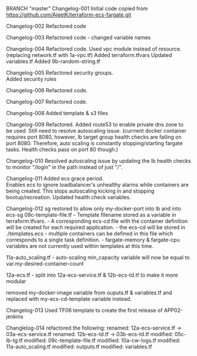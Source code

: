 BRANCH "master" 
Changelog-001
Initial code copied from https://github.com/AjeetK/terraform-ecs-fargate.git

Changelog-002
Refactored code

Changelog-003
Refactored code - changed variable names

Changelog-004
Refactored code.
Used vpc module instead of resource. (replacing network.tf with 1a-vpc.tf)
Added terraform.tfvars
Updated variables.tf
Added 9b-random-string.tf

Changelog-005
Refactored security groups.  
Added security rules

Changelog-006
Refactored code.


Changelog-007
Refactored code.


Changelog-008
Added template & s3 files

Changelog-009
Refactored. 
Added route53 to enable private dns zone to be used.
Still need to resolve autoscaling issue. (currrent docker container requires port 8080, however, lb target group health checks are failing on port 8080. Therefore, auto scaling is constantly stopping/starting fargate tasks.  Health checks pass on port 80 though.)

Changelog-010
Resolved autoscaling issue by updating the lb health checks to monitor "/login" in the path instead of just "/".

Changelog-011
Added ecs grace period.  
Enables ecs to ignore loadbalancer's unhealthy alarms while containers are being created.
This stops autoscaling kicking in and stopping bootup/recreation.
Updated health check variables.

Changelog-012
sg restored to allow only my-docker-port into lb and into ecs-sg
09c-template-file.tf 
    - Template filename stored as a variable in terraform.tfvars.
    - A corresponding ecs-cd file with the container definition will be created for each required application.
    - the ecs-cd will be stored in ./templates.ecs
    - multiple containers can be defined in this file which corresponds to a single task definition.
    - fargate-memory & fargate-cpu variables are not currently used within templates at this time.

11a-auto_scaling.tf
    - auto-scaling min_capacity variable will now be equal to var.my-desired-container-count

12a-ecs.tf
    - split into 12a-ecs-service.tf & 12b-ecs-td.tf to make it more modular

removed my-docker-image variable from ouputs.tf & variables.tf and replaced with my-ecs-cd-template variable instead.

Changelog-013
Used TF06 template to create the first release of APP02-jenkins

Changlelog-014
refactored the following:
        renamed:    12a-ecs-service.tf -> 03a-ecs-service.tf
        renamed:    12b-ecs-td.tf -> 03b-ecs-td.tf
        modified:   05c-lb-tg.tf
        modified:   09c-template-file.tf
        modified:   10a-cw-logs.tf
        modified:   11a-auto_scaling.tf
        modified:   outputs.tf
        modified:   variables.tf
